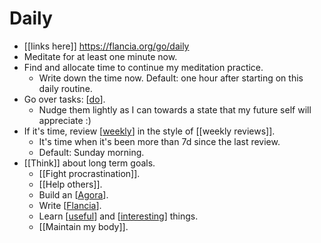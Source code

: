 # Daily
- [[links here]] https://flancia.org/go/daily
- Meditate for at least one minute now.
- Find and allocate time to continue my meditation practice. 
  - Write down the time now. Default: one hour after starting on this daily routine.
- Go over tasks: [[do]].
  - Nudge them lightly as I can towards a state that my future self will appreciate :)
- If it's time, review [[weekly]] in the style of [[weekly reviews]].
  - It's time when it's been more than 7d since the last review.
  - Default: Sunday morning.
- [[Think]] about long term goals.
  - [[Fight procrastination]]. 
  - [[Help others]].
  - Build an [[Agora]].
  - Write [[Flancia]].
  - Learn [[useful]] and [[interesting]] things.
  - [[Maintain my body]].

[//begin]: # "Autogenerated link references for markdown compatibility"
[do]: do "Do"
[weekly]: weekly "Weekly"
[weekly-reviews]: weekly-reviews "Weekly Reviews"
[fight-procrastination]: fight-procrastination "Fight Procrastination"
[help-others]: help-others "Help Others"
[agora]: agora "Agora"
[flancia]: flancia "Flancia"
[useful]: useful "Useful"
[interesting]: interesting "Interesting"
[maintain-my-body]: maintain-my-body "Maintain My Body"
[//end]: # "Autogenerated link references"